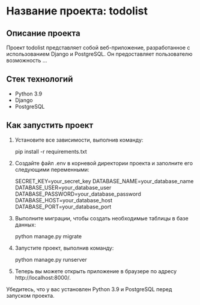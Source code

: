 # Название проекта: todolist

## Описание проекта
Проект todolist представляет собой веб-приложение, разработанное с использованием Django и PostgreSQL. Он предоставляет пользователю возможность ...

## Стек технологий
- Python 3.9
- Django
- PostgreSQL

## Как запустить проект
1. Установите все зависимости, выполнив команду:
   
   pip install -r requirements.txt
   

2. Создайте файл .env в корневой директории проекта и заполните его следующими переменными:
   
   SECRET_KEY=your_secret_key
   DATABASE_NAME=your_database_name
   DATABASE_USER=your_database_user
   DATABASE_PASSWORD=your_database_password
   DATABASE_HOST=your_database_host
   DATABASE_PORT=your_database_port
   

3. Выполните миграции, чтобы создать необходимые таблицы в базе данных:
   
   python manage.py migrate
   

4. Запустите проект, выполнив команду:
   
   python manage.py runserver
   

5. Теперь вы можете открыть приложение в браузере по адресу http://localhost:8000/.

Убедитесь, что у вас установлен Python 3.9 и PostgreSQL перед запуском проекта.
